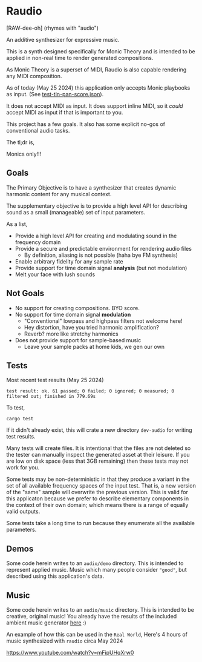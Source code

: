 # Raudio

[RAW-dee-oh]
(rhymes with "audio")

An additive synthesizer for expressive music.

This is a synth designed specifically for Monic Theory and is intended to be applied in non-real time to render generated compositions. 

As Monic Theory is a superset of MIDI, Raudio is also capable rendering any MIDI composition. 

As of today (May 25 2024) this application only accepts Monic playbooks as input. (See [test-tin-pan-score.json](test-tin-pan-score.json)).

It does not accept MIDI as input. It does support inline MIDI, so it *could* accept MIDI as input if that is important to you. 

This project has a few goals. It also has some explicit no-gos of conventional audio tasks. 

The tl;dr is, 


Monics only!!!

## Goals

The Primary Objective is to have a synthesizer that creates dynamic harmonic content for any musical context. 

The supplementary objective is to provide a high level API for describing sound as a small (manageable) set of input parameters.

As a list,

  - Provide a high level API for creating and modulating sound in the frequency domain
  - Provide a secure and predictable environment for rendering audio files 
    - By definition, aliasing is not possible (haha bye FM synthesis)
  - Enable arbitrary fidelity for any sample rate
  - Provide support for time domain signal **analysis** (but not modulation)
  - Melt your face with lush sounds

## Not Goals

  - No support for creating compositions. BYO score.
  - No support for time domain signal **modulation**
    - "Conventional" lowpass and highpass filters not welcome here!
    - Hey distortion, have you tried harmonic amplification? 
    - Reverb? more like stretchy harmonics
  - Does not provide support for sample-based music
    - Leave your sample packs at home kids, we gen our own

## Tests

Most recent test results (May 25 2024)

```
test result: ok. 61 passed; 0 failed; 0 ignored; 0 measured; 0 filtered out; finished in 779.69s
```

To test, 

```
cargo test
```

If it didn't already exist, this will crate a new directory `dev-audio` for writing test results.

Many tests will create files. It is intentional that the files are not deleted so the tester can manually inspect the generated asset at their leisure.
If you are low on disk space (less that 3GB remaining) then these tests may not work for you. 

Some tests may be non-deterministic in that they produce a variant in the set of all available frequency spaces of the input test. That is, a new version of the "same" sample will overwrite the previous version. 
This is valid for this applicaton because we prefer to describe elementary components in the context of their own domain; which means there is a range of equally valid outputs.

Some tests take a long time to run because they enumerate all the available parameters. 

## Demos

Some code herein writes to an `audio/demo` directory. This is intended to represent applied music. Music which many people consider `"good"`, but described using this application's data.


## Music

Some code herein writes to an `audio/music` directory. This is intended to be creative, original music! 
You already have the results of the included ambient music generator [here](audio/music) :) 

An example of how this can be used in the `Real World`,
Here's 4 hours of music synthesized with `raudio` circa May 2024

https://www.youtube.com/watch?v=mFipUHqXrw0